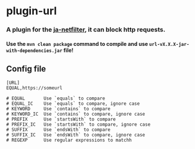 # plugin-url

### A plugin for the [ja-netfilter](https://github.com/pengzhile/ja-netfilter), it can block http requests.

#### Use the `mvn clean package` command to compile and use `url-vX.X.X-jar-with-dependencies.jar` file!

## Config file

```
[URL]
EQUAL,https://someurl

# EQUAL       Use `equals` to compare
# EQUAL_IC    Use `equals` to compare, ignore case
# KEYWORD     Use `contains` to compare
# KEYWORD_IC  Use `contains` to compare, ignore case
# PREFIX      Use `startsWith` to compare
# PREFIX_IC   Use `startsWith` to compare, ignore case
# SUFFIX      Use `endsWith` to compare
# SUFFIX_IC   Use `endsWith` to compare, ignore case
# REGEXP      Use regular expressions to matchh
```
